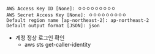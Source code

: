 

```shell
AWS Access Key ID [None]: ㅇㅇㅇㅇㅇㅇㅇㅇㅇ
AWS Secret Access Key [None]: ㅇㅇㅇㅇㅇㅇㅇㅇㅇ
Default region name [ap-northeast-2]: ap-northeast-2
Default output format [JSON]: json
```

- 계정 정상 로그인 확인
    - aws sts get-caller-identity